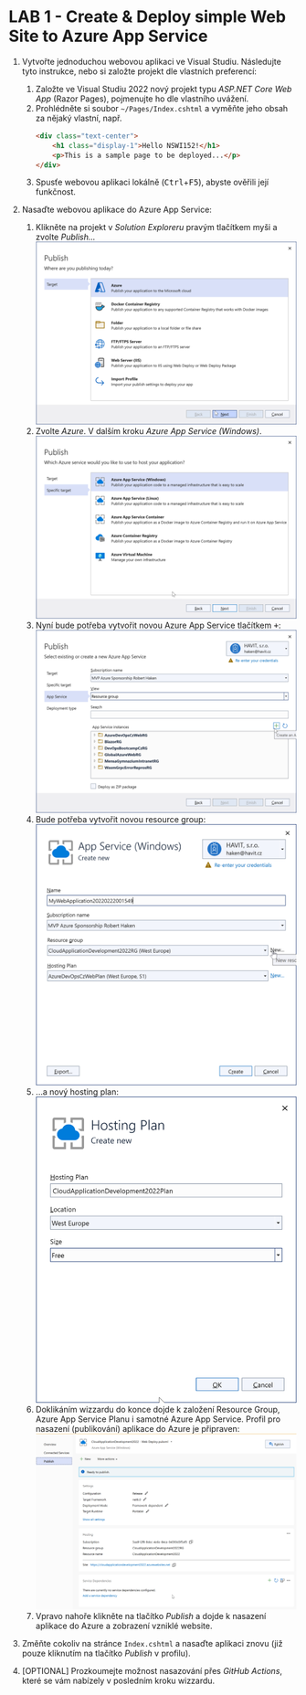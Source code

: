 ﻿# LAB 1 - Create & Deploy simple Web Site to Azure App Service

1. Vytvořte jednoduchou webovou aplikaci ve Visual Studiu. Následujte tyto instrukce, nebo si založte projekt dle vlastních preferencí:

	1. Založte ve Visual Studiu 2022 nový projekt typu *ASP.NET Core Web App* (Razor Pages), pojmenujte ho dle vlastního uvážení.
	1. Prohlédněte si soubor `~/Pages/Index.cshtml` a vyměňte jeho obsah za nějaký vlastní, např.
		```html
		<div class="text-center">
			<h1 class="display-1">Hello NSWI152!</h1>
			<p>This is a sample page to be deployed...</p>
		</div>
		```
	1. Spusťe webovou aplikaci lokálně (<kbd>Ctrl</kbd>+<kbd>F5</kbd>), abyste ověřili její funkčnost.
1. Nasaďte webovou aplikace do Azure App Service:
	1. Klikněte na projekt v *Solution Exploreru* pravým tlačítkem myši a zvolte *Publish...*
		![01 Publish](img/01-Publish.png)
    2. Zvolte *Azure*. V dalším kroku *Azure App Service (Windows)*.
		![02 Publish Target](img/02-Publish-Target.png)
    3. Nyní bude potřeba vytvořit novou Azure App Service tlačítkem <kbd>+</kbd>:
		![03 Publish Create App Service](img/03-Publish-CreateAppService.png)
    4. Bude potřeba vytvořit novou resource group:
		![04 Publish Create App Service2](img/04-Publish-CreateAppService2.png)
    5. ...a nový hosting plan:
		![05 Publish Create Hosting Plan](img/05-Publish-CreateHostingPlan.png)
	1. Doklikáním wizzardu do konce dojde k založení Resource Group, Azure App Service Planu i samotné Azure App Service. Profil pro nasazení (publikování) aplikace do Azure je připraven:
		![05 Publish Created Profile](img/05-Publish-CreatedProfile.png)
	1. Vpravo nahoře klikněte na tlačítko *Publish* a dojde k nasazení aplikace do Azure a zobrazení vzniklé website.
1. Změňte cokoliv na stránce `Index.cshtml` a nasaďte aplikaci znovu (již pouze kliknutím na tlačítko *Publish* v profilu).
1. [OPTIONAL] Prozkoumejte možnost nasazování přes *GitHub Actions*, které se vám nabízely v posledním kroku wizzardu.